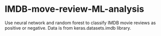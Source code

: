 # IMDB-move-review-ML-analysis
Use neural network and random forest to classify IMDB movie reviews as positive or negative. Data is from keras.datasets.imdb library. 
